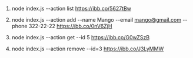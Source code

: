 1. node index.js --action list
https://ibb.co/5627tBw

2. node index.js --action add --name Mango --email mango@gmail.com --phone 322-22-22
https://ibb.co/0nV6ZjH

3. node index.js --action get --id 5
https://ibb.co/G0wZSzB

4. node index.js --action remove --id=3
https://ibb.co/J3LyMMW

